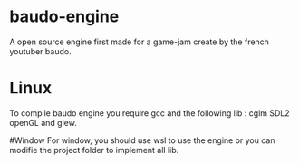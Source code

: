 # baudo-engine
A open source engine first made for a game-jam create by the french youtuber baudo.

# Linux
To compile baudo engine you require gcc and the following lib : cglm SDL2 openGL and glew.

#Window 
For window, you should use wsl to use the engine or you can modifie the project folder to implement all lib.
